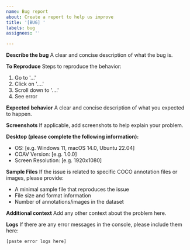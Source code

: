 ```yaml
---
name: Bug report
about: Create a report to help us improve
title: '[BUG] '
labels: bug
assignees: ''

---
```


**Describe the bug**
A clear and concise description of what the bug is.

**To Reproduce**
Steps to reproduce the behavior:
1. Go to '...'
2. Click on '....'
3. Scroll down to '....'
4. See error

**Expected behavior**
A clear and concise description of what you expected to happen.

**Screenshots**
If applicable, add screenshots to help explain your problem.

**Desktop (please complete the following information):**
 - OS: [e.g. Windows 11, macOS 14.0, Ubuntu 22.04]
 - COAV Version: [e.g. 1.0.0]
 - Screen Resolution: [e.g. 1920x1080]

**Sample Files**
If the issue is related to specific COCO annotation files or images, please provide:
- A minimal sample file that reproduces the issue
- File size and format information
- Number of annotations/images in the dataset

**Additional context**
Add any other context about the problem here.

**Logs**
If there are any error messages in the console, please include them here:
```
[paste error logs here]
```
